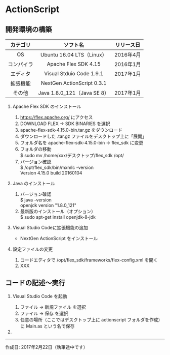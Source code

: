 # ActionScript

## 開発環境の構築

|カテゴリ|ソフト名|リリース日|
|:--:|:--:|:--:|
|OS|Ubuntu 16.04 LTS（Linux）|2016年4月|
|コンパイラ|Apache Flex SDK 4.15|2016年1月|
|エディタ|Visual Stduio Code 1.9.1|2017年1月|
|拡張機能|NextGen ActionScript 0.3.1||
|その他|Java 1.8.0_121（Java SE 8）|2017年1月|

1. Apache Flex SDK のインストール  
    1. https://flex.apache.org/ にアクセス
    1. DOWNLOAD FLEX → SDK BINARIES を選択
    1. apache-flex-sdk-4.15.0-bin.tar.gz をダウンロード
    1. ダウンロードした .tar.gz ファイルをデスクトップ上に「展開」
    1. フォルダ名を apache-flex-sdk-4.15.0-bin → flex_sdk に変更
    1. フォルダの移動  
    $ sudo mv /home/xxx/デスクトップ/flex_sdk /opt/
    1. バージョン確認  
    $ /opt/flex_sdk/bin/mxmlc -version  
    Version 4.15.0 build 20160104

1. Java のインストール
    1. バージョン確認  
    $ java -version  
    openjdk version "1.8.0_121"
    1. 最新版のインストール（オプション）  
    $ sudo apt-get install openjdk-8-jdk

1. Visual Studio Codeに拡張機能の追加
    * NextGen ActionScript をインストール

1. 設定ファイルの変更
    1. コードエディタで /opt/flex_sdk/frameworks/flex-config.xml を開く
    1. XXX 

## コードの記述〜実行

1. Visual Studio Code を起動
    1. ファイル → 新規ファイル を選択
    1. ファイル → 保存 を選択
    1. 任意の場所（ここではデスクトップ上に actionscript フォルダを作成）に Main.as という名で保存

1. 

***
作成日: 2017年2月22日（執筆途中です）